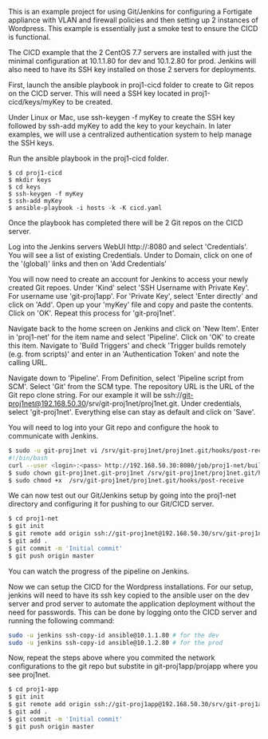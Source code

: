 This is an example project for using Git/Jenkins for configuring a Fortigate appliance
with VLAN and firewall policies and then setting up 2 instances of Wordpress. This example is essentially just a smoke test to ensure the CICD is functional.

The CICD example that the 2 CentOS 7.7 servers are installed with just the minimal configuration at 10.1.1.80 for dev and 10.1.2.80 for prod. Jenkins will also need to have its SSH key installed on those 2 servers for deployments.

First, launch the ansible playbook in proj1-cicd folder to create to Git repos on the
CICD server. This will need a SSH key located in proj1-cicd/keys/myKey to be created.

Under Linux or Mac, use ssh-keygen -f myKey to create the SSH key followed by ssh-add myKey to add the key to your keychain. In later examples, we will use a centralized authentication system to help manage the SSH keys.

Run the ansible playbook in the proj1-cicd folder.
```shell
$ cd proj1-cicd
$ mkdir keys
$ cd keys
$ ssh-keygen -f myKey
$ ssh-add myKey
$ ansible-playbook -i hosts -k -K cicd.yaml
```
Once the playbook has completed there will be 2 Git repos on the CICD server. 

Log into the Jenkins servers WebUI http://<ip-addr>:8080 and select 'Credentials'. You will see a list of existing Credentials. Under to Domain, click on one of the '(global)' links and then on 'Add Credentials'

You will now need to create an account for Jenkins to access your newly created Git repoes. Under 'Kind' select 'SSH Username with Private Key'. For username use 'git-proj1app'. For 'Private Key', select 'Enter directly' and click on 'Add'. Open up your 'myKey' file and copy and paste the contents. Click on 'OK'. Repeat this process for 'git-proj1net'.

Navigate back to the home screen on Jenkins and click on 'New Item'. Enter in 'proj1-net' for the item name and select 'Pipeline'. Click on 'OK' to create this item. Navigate to 'Build Triggers' and check 'Trigger builds remotely (e.g. from scripts)' and enter in an 'Authentication Token' and note the calling URL. 

Navigate down to 'Pipeline'. From Definition, select 'Pipeline script from SCM'. Select 'Git' from the SCM type. The repository URL is the URL of the Git repo clone string. For our example it will be ssh://git-proj1net@192.168.50.30/srv/git-proj1net/proj1net.git. Under credentials, select 'git-proj1net'. Everything else can stay as default and click on 'Save'.

You will need to log into your Git repo and configure the hook to communicate with Jenkins.

```sh
$ sudo -u git-proj1net vi /srv/git-proj1net/proj1net.git/hooks/post-receive
#!/bin/bash
curl --user <login>:<pass> http://192.168.50.30:8080/job/proj1-net/build?token=<token>
$ sudo chown git-proj1net.git-proj1net /srv/git-proj1net/proj1net.git/hooks/post-receive
$ sudo chmod +x  /srv/git-proj1net/proj1net.git/hooks/post-receive
```

We can now test out our Git/Jenkins setup by going into the proj1-net directory and configuring it for pushing to our Git/CICD server.

```sh
$ cd proj1-net
$ git init
$ git remote add origin ssh://git-proj1net@192.168.50.30/srv/git-proj1net/proj1net.git
$ git add .
$ git commit -m 'Initial commit'
$ git push origin master
```
You can watch the progress of the pipeline on Jenkins.

Now we can setup the CICD for the Wordpress installations. For our setup, jenkins will need to have its ssh key copied to the ansible user on the dev server and prod server to automate the application deployment without the need for passwords. This can be done by logging onto the CICD server and running the following command:

```sh
sudo -u jenkins ssh-copy-id ansible@10.1.1.80 # for the dev
sudo -u jenkins ssh-copy-id ansible@10.1.2.80 # for the prod
```

Now, repeat the steps above where you commited the network configurations to the git repo but substite in git-proj1app/projapp where you see proj1net.

```sh
$ cd proj1-app
$ git init
$ git remote add origin ssh://git-proj1app@192.168.50.30/srv/git-proj1app/proj1app.git
$ git add .
$ git commit -m 'Initial commit'
$ git push origin master
```

